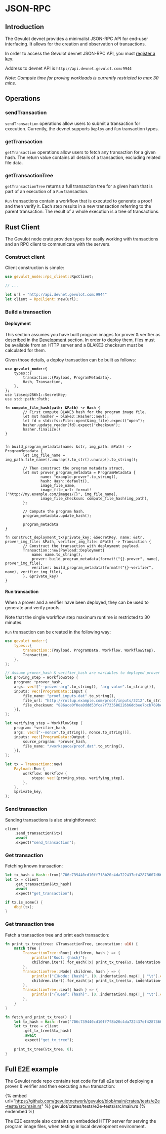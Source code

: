 # JSON-RPC

## Introduction

The Gevulot devnet provides a minimalist JSON-RPC API for end-user interfacing. It allows for the creation and observation of transactions.

In order to access the Gevulot devnet JSON-RPC API, you must [register a key](https://docs.gevulot.com/gevulot-docs/devnet/key-registration).

Address to devnet API is `http://api.devnet.gevulot.com:9944`

_Note: Compute time for proving workloads is currently restricted to max 30 mins._

## Operations

### sendTransaction

`sendTransaction` operations allow users to submit a transaction for execution. Currently, the devnet supports `Deploy` and `Run` transaction types.



### getTransaction

`getTransaction` operations allow users to fetch any transaction for a given hash. The return value contains all details of a transaction, excluding related file data.



### getTransactionTree

`getTransactionTree` returns a full transaction tree for a given hash that is part of an execution of a `Run` transaction.

`Run` transactions contain a workflow that is executed to generate a proof and then verify it. Each step results in a new transaction referring to the parent transaction. The result of a whole execution is a tree of transactions.



## Rust Client

The Gevulot node crate provides types for easily working with transactions and an RPC client to communicate with the servers.

### Construct client

Client construction is simple:

```rust
use gevulot_node::rpc_client::RpcClient;

// ...

let url = "http://api.devnet.gevulot.com:9944"
let client = RpcClient::new(url);
```

### Build a transaction

#### Deployment

This section assumes you have built program images for prover & verifier as described in the [Development](development.md) section. In order to deploy them, files must be available from an HTTP server and a BLAKE3 checksum must be calculated for them.

Given those details, a deploy transaction can be built as follows:

<pre class="language-rust"><code class="lang-rust"><strong>use gevulot_node::{
</strong>    types::{
        transaction::{Payload, ProgramMetadata},
        Hash, Transaction,
    },
};
use libsecp256k1::SecretKey;
use std::path::Path;
<strong>
</strong><strong>fn compute_file_hash(path: &#x26;Path) -> Hash {
</strong>        // First compute BLAKE3 hash for the program image file.
        let mut hasher = blake3::Hasher::new();
        let fd = std::fs::File::open(&#x26;img_file).expect("open");
        hasher.update_reader(fd).expect("checksum");
        hasher.finalize()
}


fn build_program_metadata(name: &#x26;str, img_path: &#x26;Path) -> ProgramMetadata {
        let img_file_name = img_path.file_name().unwrap().to_str().unwrap().to_string();
        
        // Then construct the program metadata struct.
        let mut prover_program_metadata = ProgramMetadata {
                name: "example-prover".to_string(),
                hash: Hash::default(),
                image_file_name,
                image_file_url: format!("http://my.example.com/images/{}", img_file_name),
                image_file_checksum: compute_file_hash(img_path),
        };

        // Compute the program hash.
        program_metadata.update_hash();
        
        program_metadata
}

fn construct_deployment_tx(private_key: &#x26;SecretKey, name: &#x26;str, prover_img_file: &#x26;Path, verifier_img_file: &#x26;Path) -> Transaction {
        // Construct the transaction with deployment payload.
        Transaction::new(Payload::Deployment{
            name: name.to_string(),
            prover: build_program_metadata(format!("{}-prover", name), prover_img_file),
            verifier: build_program_metadata(format!("{}-verifier", name), verifier_img_file),
        }, &#x26;private_key)
}
</code></pre>

#### Run transaction

When a prover and a verifier have been deployed, they can be used to generate and verify proofs.

Note that the single workflow step maximum runtime is restricted to 30 minutes.&#x20;

`Run` transaction can be created in the following way:

```rust
use gevulot_node::{
    types::{
        transaction::{Payload, ProgramData, Workflow, WorkflowStep},
        Transaction,
    },
};

// Assume prover_hash & verifier_hash are variables to deployed prover and verifier.
let proving_step = WorkflowStep {
    program: *prover_hash,
    args: vec!["--prover-arg".to_string(), "arg value".to_string()],
    inputs: vec![ProgramData::Input {
        file_name: "proof_inputs.dat".to_string(),
        file_url: "http://rollup.example.com/proof/inputs/3212".to_string(),
        file_checksum: "886ace0f0ea0ddd53fca7f733586226b6ddbee7bcb769be71633d06e61ba36bc".to_string(),
    }],
};

let verifying_step = WorkflowStep {
    program: *verifier_hash,
    args: vec!["--nonce".to_string(), nonce.to_string()],
    inputs: vec![ProgramData::Output {
        source_program: *prover_hash,
        file_name: "/workspace/proof.dat".to_string(),
    }],
};

let tx = Transaction::new(
    Payload::Run {
        workflow: Workflow {
            steps: vec![proving_step, verifying_step],
        },
    },
    &private_key,
);
```

### Send transaction

Sending transactions is also straightforward:

```rust
client
    .send_transaction(&tx)
    .await
    .expect("send_transaction");
```

### Get transaction

Fetching known transaction:

```rust
let tx_hash = Hash::from("706c739440cd10ff7f8b20c4da722437ef42873607d66c320e1cef4d956f3512");
let tx = client
    .get_transaction(&tx_hash)
    .await
    .expect("get_transaction");

if tx.is_some() {
    dbg!(tx);
}
```

### Get transaction tree

Fetch a transaction tree and print each transaction:

```rust
fn print_tx_tree(tree: &TransactionTree, indentation: u16) {
    match tree {
        TransactionTree::Root{ children, hash } => {
            println!("Root: {hash}");
            children.iter().for_each(|x| print_tx_tree(&x, indentation+1));
        },
        TransactionTree::Node{ children, hash } => {
            println!("{}Node: {hash}", (0..indentation).map(|_| "\t").collect::<String>());
            children.iter().for_each(|x| print_tx_tree(&x, indentation+1));
        },
        TransactionTree::Leaf{ hash } => {
            println!("{}Leaf: {hash}", (0..indentation).map(|_| "\t").collect::<String>());
        },
    }
}

fn fetch_and_print_tx_tree() {
    let tx_hash = Hash::from("706c739440cd10ff7f8b20c4da722437ef42873607d66c320e1cef4d956f3512");
    let tx_tree = client
        .get_tx_tree(&tx_hash)
        .await
        .expect("get_tx_tree");
​
    print_tx_tree(&tx_tree, 0);
}
```

## Full E2E example

The Gevulot node repo contains test code for full e2e test of deploying a prover & verifier and then executing a `Run` transaction:

{% embed url="https://github.com/gevulotnetwork/gevulot/blob/main/crates/tests/e2e-tests/src/main.rs" %}
gevulot/crates/tests/e2e-tests/src/main.rs
{% endembed %}

The E2E example also contains an embedded HTTP server for serving the program image files, when testing in local development environment.
